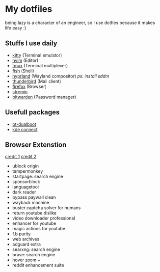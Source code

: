 # My dotfiles

being lazy is a character of an engineer, so I use dotfies because it makes life easy :)

## Stuffs I use daily
- [kitty](https://sw.kovidgoyal.net/kitty/) (Terminal emulator)
- [nvim](https://neovim.io/) (Editor)
- [tmux](https://github.com/tmux/tmux/wiki) (Terminal multiplexer)
- [fish](https://github.com/starship/starship) (Shell)
- [hyprland](https://github.com/prasanthrangan/hyprdots) (Wayland compositor) *ps: install sddm*
- [thunderbird](https://www.thunderbird.net/en-US/) (Mail client)
- [firefox](https://www.mozilla.org/en-US/firefox/new/) (Browser)
- [stremio](https://guides.viren070.me/stremio)
- [bitwarden](https://bitwarden.com/) (Password manager)

## Usefull packages
- [bt-dualboot](https://github.com/x2es/bt-dualboot)
- [kde connect](https://kdeconnect.kde.org/)

## Browser Extenstion
[credit 1](https://www.reddit.com/r/Piracy/comments/1dcoxkx/useful_extensions_for_everyone/)
[credit 2](https://github.com/FastForwardTeam/FastForward?tab=readme-ov-file)
- ublock origin
- tampermonkey
- startpage: search engine
- sponsorblock
- languagetool
- dark reader
- bypass paywall clean
- wayback machine
- buster captcha solver for humans
- return youtube dislike
- video downloader professional
- enhancer for youtube
- magic actions for youtube
- f.b purity
- web archives
- adguard extra
- searxng: search engine
- brave: search engine
- hover zoom +
- reddit enhancement suite
